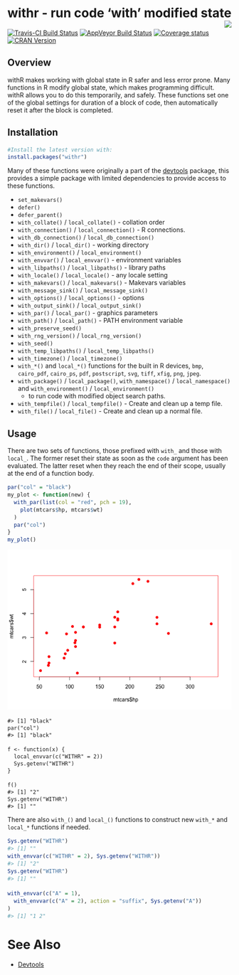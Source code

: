 
<!-- README.md is generated from README.Rmd. Please edit that file -->

# withr - run code ‘with’ modified state <img src="man/figures/logo.png" align="right" />

[![Travis-CI Build
Status](https://travis-ci.org/r-lib/withr.svg?branch=master)](https://travis-ci.org/r-lib/withr)
[![AppVeyor Build
Status](https://ci.appveyor.com/api/projects/status/github/r-lib/withr?branch=master&svg=true)](https://ci.appveyor.com/project/jimhester/withr)
[![Coverage
status](https://codecov.io/gh/r-lib/withr/branch/master/graph/badge.svg)](https://codecov.io/github/r-lib/withr?branch=master)
[![CRAN
Version](http://www.r-pkg.org/badges/version/withr)](http://www.r-pkg.org/pkg/withr)

## Overview

withR makes working with global state in R safer and less error prone.
Many functions in R modify global state, which makes programming
difficult. withR allows you to do this temporarily, and safely. These
functions set one of the global settings for duration of a block of
code, then automatically reset it after the block is completed.

## Installation

``` r
#Install the latest version with:
install.packages("withr")
```

Many of these functions were originally a part of the
[devtools](https://github.com/hadley/devtools) package, this provides a
simple package with limited dependencies to provide access to these
functions.

  - `set_makevars()`
  - `defer()`
  - `defer_parent()`
  - `with_collate()` / `local_collate()` - collation order
  - `with_connection()` / `local_connection()` - R connections.
  - `with_db_connection()` / `local_db_connection()`
  - `with_dir()` / `local_dir()` - working directory
  - `with_environment()` / `local_environment()`
  - `with_envvar()` / `local_envvar()` - environment variables
  - `with_libpaths()` / `local_libpaths()` - library paths
  - `with_locale()` / `local_locale()` - any locale setting
  - `with_makevars()` / `local_makevars()` - Makevars variables
  - `with_message_sink()` / `local_message_sink()`
  - `with_options()` / `local_options()` - options
  - `with_output_sink()` / `local_output_sink()`
  - `with_par()` / `local_par()` - graphics parameters
  - `with_path()` / `local_path()` - PATH environment variable
  - `with_preserve_seed()`
  - `with_rng_version()` / `local_rng_version()`
  - `with_seed()`  
  - `with_temp_libpaths()` / `local_temp_libpaths()`
  - `with_timezone()` / `local_timezone()`
  - `with_*()` and `local_*()` functions for the built in R devices,
    `bmp`, `cairo_pdf`, `cairo_ps`, `pdf`, `postscript`, `svg`, `tiff`,
    `xfig`, `png`, `jpeg`.
  - `with_package()` / `local_package()`, `with_namespace()` /
    `local_namespace()` and `with_environment()` / `local_environment()`
    - to run code with modified object search paths.
  - `with_tempfile()` / `local_tempfile()` - Create and clean up a temp
    file.
  - `with_file()` / `local_file()` - Create and clean up a normal file.

## Usage

There are two sets of functions, those prefixed with `with_` and those
with `local_`. The former reset their state as soon as the `code`
argument has been evaluated. The latter reset when they reach the end of
their scope, usually at the end of a function body.

``` r
par("col" = "black")
my_plot <- function(new) {
  with_par(list(col = "red", pch = 19),
    plot(mtcars$hp, mtcars$wt)
  )
  par("col")
}
my_plot()
```

![](README-unnamed-chunk-3-1.png)<!-- -->

    #> [1] "black"
    par("col")
    #> [1] "black"
    
    f <- function(x) {
      local_envvar(c("WITHR" = 2))
      Sys.getenv("WITHR")
    }
    
    f()
    #> [1] "2"
    Sys.getenv("WITHR")
    #> [1] ""

There are also `with_()` and `local_()` functions to construct new
`with_*` and `local_*` functions if needed.

``` r
Sys.getenv("WITHR")
#> [1] ""
with_envvar(c("WITHR" = 2), Sys.getenv("WITHR"))
#> [1] "2"
Sys.getenv("WITHR")
#> [1] ""

with_envvar(c("A" = 1),
  with_envvar(c("A" = 2), action = "suffix", Sys.getenv("A"))
)
#> [1] "1 2"
```

# See Also

  - [Devtools](https://github.com/hadley/devtools)
